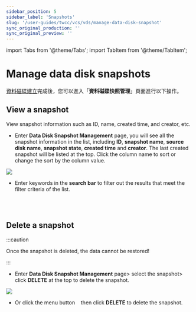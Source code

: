 ```yaml
---
sidebar_position: 5
sidebar_label: 'Snapshots'
slug: '/user-guides/twcc/vcs/vds/manage-data-disk-snapshot'
sync_original_production: '' 
sync_original_preview: '' 
---
```


import Tabs from '@theme/Tabs';
import TabItem from '@theme/TabItem';

# Manage data disk snapshots

[資料磁碟建立](/data-disks/create/create-data-disks.md)完成後，您可以進入「**資料磁碟快照管理**」頁面進行以下操作。

## View a snapshot

View snapshot information such as ID, name, created time, and creator, etc.

<Tabs>

<TabItem value="TWCC Portal" label="TWCC Portal">

* Enter **Data Disk Snapshot Management** page, you will see all the snapshot information in the list, including **ID**, **snapshot name**, **source disk name**, **snapshot state**, **created time** and **creator**. The last created snapshot will be listed at the top. Click the column name to sort or change the sort by the column value.


![](https://cos.twcc.ai/SYS-MANUAL/uploads/upload_34b936c59f84cfc3e8c1670e9800db45.png)



* Enter keywords in the **search bar** to filter out the results that meet the filter criteria of the list.


</TabItem>

<TabItem value="TWCC CLI" label="TWCC CLI (Not yet supported)">

<br/>

</TabItem>

</Tabs>


<br/>



## Delete a snapshot

:::caution

Once the snapshot is deleted, the data cannot be restored!

:::

<Tabs>

<TabItem value="TWCC Portal" label="TWCC Portal">

* Enter **Data Disk Snapshot Management** page> select the snapshot> click **DELETE** at the top to delete the snapshot.

![](https://cos.twcc.ai/SYS-MANUAL/uploads/upload_0e5ccd941ef7943645d088a96e734f98.png)


* Or click the menu button &nbsp;<i class="fa fa-ellipsis-v fa-20" aria-hidden="true"></i>&nbsp; then click **DELETE** to delete the snapshot.

</TabItem>

<TabItem value="TWCC CLI" label="TWCC CLI (Not yet supported)">

<br/>

</TabItem>

</Tabs>